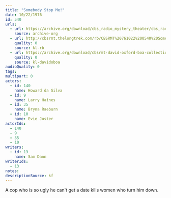 ```yaml
---
title: "Somebody Stop Me!"
date: 10/22/1976
id: 540
urls: 
  - url: https://archive.org/download/cbs_radio_mystery_theater/cbs_radio_mystery_theater-0501-0550.zip/cbs_radio_mystery_theater-0501-0550%2Fcbsrmt_0540_somebody_help_me.mp3
    source: archive-org
  - url: http://cbsrmt.thelongtrek.com/rb/CBSRMT%20761022%200540%20Somebody%20Help%20Me!_wbbm_rb.mp3
    quality: 0
    source: kl-rb
  - url: https://archive.org/download/cbsrmt-david-oxford-boa-collection/CBSRMT-761022-0540-Somebody-Stop-Me-(128-48)_WBBM-JE-{BoA}.mp3
    quality: 0
    source: kl-davidoboa
audioQuality: 0
tags: 
multipart: 0
actors:  
  - id: 140
    name: Howard da Silva  
  - id: 9
    name: Larry Haines  
  - id: 35
    name: Bryna Raeburn  
  - id: 10
    name: Evie Juster
actorIds:  
  - 140  
  - 9  
  - 35  
  - 10
writers:  
  - id: 13
    name: Sam Dann
writerIds:  
  - 13
notes: 
descriptionSource: kf
---
```

A cop who is so ugly he can't get a date kills women who turn him down.